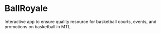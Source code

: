# BallRoyale
Interactive app to ensure quality resource for basketball courts, events, and promotions on basketball in MTL.
